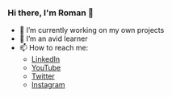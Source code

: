 ### Hi there, I'm Roman 👋

- 🔭 I’m currently working on my own projects
- 🌱 I’m an avid learner
- 📫 How to reach me:
  - [LinkedIn][linkedin]
  - [YouTube][youtube]
  - [Twitter][twitter]
  - [Instagram][instagram]



[twitter]: https://twitter.com/romfrolov
[youtube]: https://youtube.com/channel/UCviAzZdmxKY8YPYjnIqmmjg
[instagram]: https://instagram.com/romfrolov
[linkedin]: https://linkedin.com/in/romfrolov
